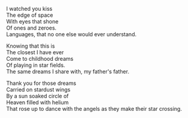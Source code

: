 <!--
title: Dear balloon,
date: 3 November 2004
slug: dear-balloon
tags: poetry
-->

I watched you kiss  
The edge of space  
With eyes that shone  
Of ones and zeroes.  
Languages, that no one else would ever understand.  

Knowing that this is  
The closest I have ever  
Come to childhood dreams  
Of playing in star fields.  
The same dreams I share with, my father's father.  

Thank you for those dreams  
Carried on stardust wings  
By a sun soaked circle of  
Heaven filled with helium  
That rose up to dance with the angels as they make their star crossing.  
